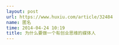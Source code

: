 ```yaml
---
layout: post
url: https://www.huxiu.com/article/32484
name: 匿名
time: 2014-04-24 10:19
title: 为什么要做一个有创业思维的媒体人
---
```

